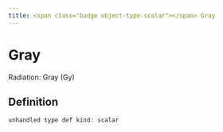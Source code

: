 ```yaml
---
title: <span class="badge object-type-scalar"></span> Gray
---
```

# <span class="badge object-type-scalar"></span> Gray

Radiation: Gray (Gy)

## Definition

```php
unhandled type def kind: scalar
```
